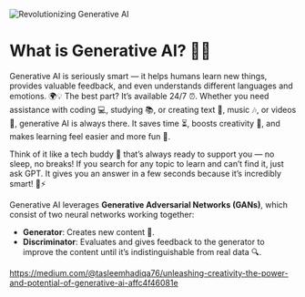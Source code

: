 ![Revolutionizing Generative AI](https://jktech.com/wp-content/uploads/2024/11/Revolutionizing-Generative-AI.png)

# What is Generative AI? 🤖✨

Generative AI is seriously smart — it helps humans learn new things, provides valuable feedback, and even understands different languages and emotions. 🌍💡 The best part? It’s available 24/7 ⏰. Whether you need assistance with coding 💻, studying 📚, or creating text 📝, music 🎶, or videos 🎥, generative AI is always there. It saves time ⏳, boosts creativity 🎨, and makes learning feel easier and more fun 🎉.

Think of it like a tech buddy 🤝 that’s always ready to support you — no sleep, no breaks! If you search for any topic to learn and can’t find it, just ask GPT. It gives you an answer in a few seconds because it’s incredibly smart! 🧠⚡

Generative AI leverages **Generative Adversarial Networks (GANs)**, which consist of two neural networks working together:

- **Generator**: Creates new content 🎨.
- **Discriminator**: Evaluates and gives feedback to the generator to improve the content until it’s indistinguishable from real data 🔍.


https://medium.com/@tasleemhadiqa76/unleashing-creativity-the-power-and-potential-of-generative-ai-affc4f46081e
